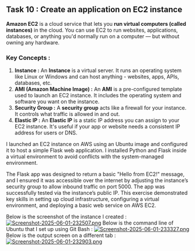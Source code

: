 ## Task 10 :  Create an application on EC2 instance

**Amazon EC2** is a cloud service that lets you **run virtual computers (called instances)** in the cloud. You can use EC2 to run websites, applications, databases, or anything you'd normally run on a computer — but without owning any hardware.

### Key Concepts :
1. **Instance :** An **Instance** is a virtual server. It runs an operating system like Linux or Windows and can host anything - websites, apps, APIs, databases, etc. 
2. **AMI (Amazon Machine Image) :** An **AMI** is a pre-configured template used to launch an EC2 instance. It includes the operating system and software you want on the instance. 
3. **Security Group :** A **security group** acts like a firewall for your instance. It controls what traffic is allowed in and out. 
4. **Elastic IP :** An **Elastic IP** is a static IP address you can assign to your EC2 instance. It's useful if your app or website needs a consistent IP address for users or DNS.

 I launched an EC2 instance on AWS using an Ubuntu image and configured it to host a simple Flask web application. I installed Python and Flask inside a virtual environment to avoid conflicts with the system-managed environment. 
 
 
 The Flask app was designed to return a basic "Hello from EC2!" message, and I ensured it was accessible over the internet by adjusting the instance’s security group to allow inbound traffic on port 5000. The app was successfully tested via the instance’s public IP. This exercise demonstrated key skills in setting up cloud infrastructure, configuring a virtual environment, and deploying a basic web service on AWS EC2.


Below is the screenshot of the instance I created :
[![Screenshot-2025-06-01-232507.png](https://i.postimg.cc/dtCP88R2/Screenshot-2025-06-01-232507.png)](https://postimg.cc/rKqPTRPs)
Below is the command line of Ubuntu that I set up using Git Bash :
[![Screenshot-2025-06-01-233327.png](https://i.postimg.cc/0N8TRFTn/Screenshot-2025-06-01-233327.png)](https://postimg.cc/VJVGXGL0)
Below is the output screen on a different tab :
[![Screenshot-2025-06-01-232903.png](https://i.postimg.cc/7Z1FRwWb/Screenshot-2025-06-01-232903.png)](https://postimg.cc/3kRf457H)
